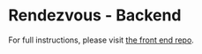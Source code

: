 # Rendezvous - Backend
For full instructions, please visit [the front end repo](https://github.com/mccleskeyc/event-list-frontend).